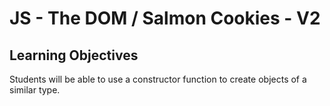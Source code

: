 # JS - The DOM / Salmon Cookies - V2

## Learning Objectives
Students will be able to use a constructor function to create objects of a similar type.